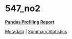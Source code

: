 # 547_no2

[**Pandas Profiling Report**](https://epistasislab.github.io/pmlb/profile/547_no2.html)

[Metadata](metadata.yaml) | [Summary Statistics](summary_stats.tsv)

